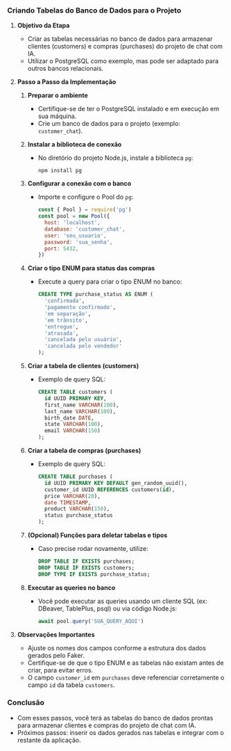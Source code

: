 ### Criando Tabelas do Banco de Dados para o Projeto

1. **Objetivo da Etapa**

   - Criar as tabelas necessárias no banco de dados para armazenar clientes (customers) e compras (purchases) do projeto de chat com IA.
   - Utilizar o PostgreSQL como exemplo, mas pode ser adaptado para outros bancos relacionais.

2. **Passo a Passo da Implementação**

   1. **Preparar o ambiente**

      - Certifique-se de ter o PostgreSQL instalado e em execução em sua máquina.
      - Crie um banco de dados para o projeto (exemplo: `customer_chat`).

   2. **Instalar a biblioteca de conexão**

      - No diretório do projeto Node.js, instale a biblioteca `pg`:
        ```
        npm install pg
        ```

   3. **Configurar a conexão com o banco**

      - Importe e configure o Pool do `pg`:
        ```js
        const { Pool } = require('pg')
        const pool = new Pool({
          host: 'localhost',
          database: 'customer_chat',
          user: 'seu_usuario',
          password: 'sua_senha',
          port: 5432,
        })
        ```

   4. **Criar o tipo ENUM para status das compras**

      - Execute a query para criar o tipo ENUM no banco:
        ```sql
        CREATE TYPE purchase_status AS ENUM (
          'confirmada',
          'pagamento confirmado',
          'em separação',
          'em trânsito',
          'entregue',
          'atrasada',
          'cancelada pelo usuário',
          'cancelada pelo vendedor'
        );
        ```

   5. **Criar a tabela de clientes (customers)**

      - Exemplo de query SQL:
        ```sql
        CREATE TABLE customers (
          id UUID PRIMARY KEY,
          first_name VARCHAR(100),
          last_name VARCHAR(100),
          birth_date DATE,
          state VARCHAR(100),
          email VARCHAR(150)
        );
        ```

   6. **Criar a tabela de compras (purchases)**

      - Exemplo de query SQL:
        ```sql
        CREATE TABLE purchases (
          id UUID PRIMARY KEY DEFAULT gen_random_uuid(),
          customer_id UUID REFERENCES customers(id),
          price VARCHAR(20),
          date TIMESTAMP,
          product VARCHAR(150),
          status purchase_status
        );
        ```

   7. **(Opcional) Funções para deletar tabelas e tipos**

      - Caso precise rodar novamente, utilize:
        ```sql
        DROP TABLE IF EXISTS purchases;
        DROP TABLE IF EXISTS customers;
        DROP TYPE IF EXISTS purchase_status;
        ```

   8. **Executar as queries no banco**
      - Você pode executar as queries usando um cliente SQL (ex: DBeaver, TablePlus, psql) ou via código Node.js:
        ```js
        await pool.query('SUA_QUERY_AQUI')
        ```

3. **Observações Importantes**

   - Ajuste os nomes dos campos conforme a estrutura dos dados gerados pelo Faker.
   - Certifique-se de que o tipo ENUM e as tabelas não existam antes de criar, para evitar erros.
   - O campo `customer_id` em `purchases` deve referenciar corretamente o campo `id` da tabela `customers`.

### Conclusão

- Com esses passos, você terá as tabelas do banco de dados prontas para armazenar clientes e compras do projeto de chat com IA.
- Próximos passos: inserir os dados gerados nas tabelas e integrar com o restante da aplicação.
